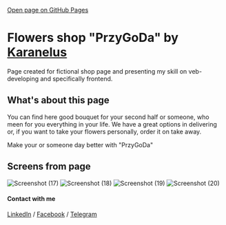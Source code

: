 [Open page on GitHub Pages](https://karanelus.github.io/Flowers-shop-PrzyGoDa/)

# Flowers shop "PrzyGoDa" by [Karanelus](https://github.com/Karanelus)

Page created for fictional shop page and presenting my skill on veb-developing and specifically frontend.

## What's about this page

You can find here good bouquet for your second half or someone, who meen for you everything in your life. We have a great options in delivering or, if you want to take your flowers personally, order it on take away.

Make your or someone day better with "PrzyGoDa"

## Screens from page

![Screenshot (17)](https://github.com/Karanelus/Flowers-shop-PrzyGoDa/assets/113471991/dfb8c0c0-1768-48fc-b00d-588fd61497ee)
![Screenshot (18)](https://github.com/Karanelus/Flowers-shop-PrzyGoDa/assets/113471991/e94df50b-06cb-4e50-8b47-680af9cc983d)
![Screenshot (19)](https://github.com/Karanelus/Flowers-shop-PrzyGoDa/assets/113471991/17e0a4fd-3425-455c-a6e4-ef510de315d9)
![Screenshot (20)](https://github.com/Karanelus/Flowers-shop-PrzyGoDa/assets/113471991/f3b5dddf-1958-4f66-9be5-febef122bda8)

#### Contact with me

[LinkedIn](https://www.linkedin.com/in/karanelus/) /
[Facebook](https://www.facebook.com/profile.php?id=100008296452572) / [Telegram](https://t.me/Karane1us)
